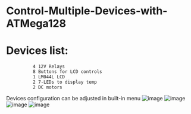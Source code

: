 # Control-Multiple-Devices-with-ATMega128
# Devices list: 
              4 12V Relays
              8 Buttons for LCD controls
              1 LM044L LCD
              2 7-LEDs to display temp
              2 DC motors
Devices configuration can be adjusted in built-in menu 
![image](https://user-images.githubusercontent.com/71302673/156867880-0d2a3d77-ca7a-4e34-95dd-aa8888b193d9.png)
![image](https://user-images.githubusercontent.com/71302673/156867890-e3b30564-ef36-46fa-a2b3-fccbfa438c73.png)
![image](https://user-images.githubusercontent.com/71302673/156867899-ac018712-8378-4a59-a96e-267eb6761195.png)
![image](https://user-images.githubusercontent.com/71302673/156867919-c0d81171-04fa-4b56-a8cd-193a898574bd.png)
